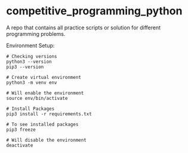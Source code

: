 # competitive_programming_python
A repo that contains all practice scripts or solution for different programming problems.




Environment Setup:

```
# Checking versions
python3 --version
pip3 --version

# Create virtual environment
python3 -m venv env

# Will enable the environment
source env/bin/activate

# Install Packages
pip3 install -r requirements.txt

# To see installed packages
pip3 freeze

# Will disable the environment
deactivate 
 
```

